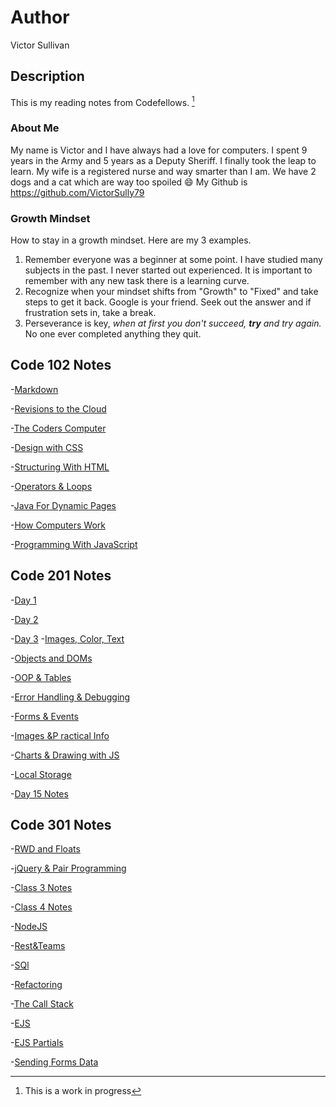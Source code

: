 # Author
Victor Sullivan

## Description
This is my reading notes from Codefellows. [^1]

### About Me
My name is Victor and I have always had a love for computers. I spent 9 years in the Army and 5 years as a Deputy Sheriff.  I finally took the leap to learn. 
My wife is a registered nurse and way smarter than I am.  We have 2 dogs and a cat which are way too spoiled :smile:
My Github is https://github.com/VictorSully79

### Growth Mindset
How to stay in a growth mindset. Here are my 3 examples.
1. Remember everyone was a beginner at some point. I have studied many subjects in the past.  I never started out experienced.  It is important to remember with any new task there is a learning curve.
2. Recognize when your mindset shifts from "Growth" to "Fixed" and take steps to get it back. Google is your friend.  Seek out the answer and if frustration sets in, take a break.
3. Perseverance is key, *when at first you don't succeed, **try** and try again.* No one ever completed anything they quit.  


[^1]: This is a work in progress

## Code 102 Notes
-[Markdown](markdown.md)

-[Revisions to the Cloud](revisions-and-the-cloud.md)

-[The Coders Computer](the_coders_computer.md)

-[Design with CSS](design_web_pages_with_CSS.md)

-[Structuring With HTML](htmlstructure.md)

-[Operators & Loops](Loops.md)

-[Java For Dynamic Pages](dynamicwebjs.md)

-[How Computers Work](howcomputerswork.md)

-[Programming With JavaScript](dynamicwebjs.md)

## Code 201 Notes
-[Day 1](class-01.md)

-[Day 2](class-02.md)

-[Day 3](lbjsdl.md)
-[Images, Color, Text](images-colors-text.md)

-[Objects and DOMs](pdod.md)

-[OOP & Tables](OOP-Tables.md)

-[Error Handling & Debugging](errorHandlingAndDebugging.md)

-[Forms & Events](formsAndEvents.md)

-[Images &P ractical Info](imagesAndPracticalInfo.md)

-[Charts & Drawing with JS](chartsWithJS.md)

-[Local Storage](local-storage.md)

-[Day 15 Notes](notesD15.md)

## Code 301 Notes
-[RWD and Floats](smacssRWD.md)

-[jQuery & Pair Programming](jquery.md)

-[Class 3 Notes](class3Notes.md)

-[Class 4 Notes](notes4.md)

-[NodeJS](notesDay5.md)

-[Rest&Teams](restAndTeams.md)

-[SQl](sql.md)

-[Refactoring](refactoring.md)

-[The Call Stack](theCallStack.md)

-[EJS](EJS.md)

-[EJS Partials](ejsPartials.md)

-[Sending Forms Data](sendingFormsData.md)